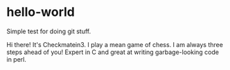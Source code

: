 # hello-world
Simple test for doing git stuff.

Hi there! It's Checkmatein3. I play a mean game of chess. I am always three steps ahead of you!
Expert in C and great at writing garbage-looking code in perl.
